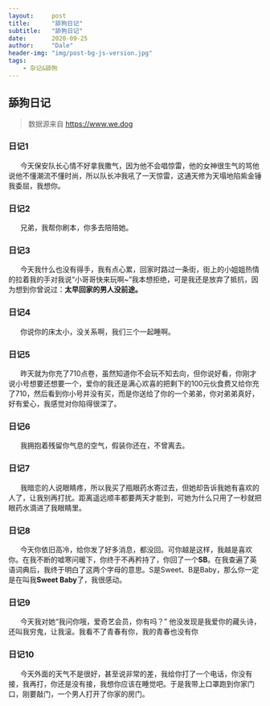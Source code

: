 ```yaml
---
layout:     post
title:      "舔狗日记"
subtitle:   "舔狗日记"
date:       2020-09-25
author:     "Dale"
header-img: "img/post-bg-js-version.jpg"
tags:
    - 杂记&舔狗 
---
```


## 舔狗日记
> 数据源来自 https://www.we.dog 

### 日记1
&#160;&#160; &#160; &#160;今天保安队长心情不好拿我撒气，因为他不会唱惊雷，他的女神很生气的骂他说他不懂潮流不懂时尚，所以队长冲我吼了一天惊雷，这通天修为天塌地陷紫金锤我委屈，我想你。

### 日记2
&#160;&#160; &#160; &#160;兄弟，我帮你刷本，你多去陪陪她。

### 日记3
&#160;&#160; &#160; &#160;今天我什么也没有得手，我有点心累，回家时路过一条街，街上的小姐姐热情的拉着我的手对我说“小哥哥快来玩啊~”我本想拒绝，可是我还是放弃了抵抗，因为想到你曾说过：**太早回家的男人没前途。**

### 日记4
&#160;&#160; &#160; &#160;你说你的床太小，没关系啊，我们三个一起睡啊。

### 日记5
&#160;&#160; &#160; &#160;昨天就为你充了710点卷，虽然知道你不会玩不知去向，但你说好看，你刚才说小号想要还想要一个，爱你的我还是满心欢喜的把剩下的100元伙食费又给你充了710，然后看到你小号并没有买，而是你送给了你的一个弟弟，你对弟弟真好，好有爱心，我感觉对你陷得很深了。

### 日记6
&#160;&#160; &#160; &#160;我拥抱着残留你气息的空气，假装你还在，不曾离去。

### 日记7
&#160;&#160; &#160; &#160;我暗恋的人说眼睛疼，所以我买了瓶眼药水寄过去，但她却告诉我她有喜欢的人了，让我别再打扰。距离遥远顺丰都要两天才能到，可她为什么只用了一秒就把眼药水滴进了我眼睛里。

### 日记8
&#160;&#160; &#160; &#160;今天你依旧高冷，给你发了好多消息，都没回。可你越是这样，我越是喜欢你。在我不断的嘘寒问暖下，你终于不再矜持了，你回了一个**SB**。在我查遍了英语词典后，我终于明白了这两个字母的意思。S是Sweet、B是Baby，那么你一定是在叫我**Sweet Baby**了，我很感动。

### 日记9
&#160;&#160; &#160; &#160;今天我对她“我问你哦，爱奇艺会员，你有吗？” 他没发现是我爱你的藏头诗，还叫我穷鬼，让我滚。我看不了青春有你，我的青春也没有你

### 日记10
&#160;&#160; &#160; &#160;今天外面的天气不是很好，甚至说非常的差，我给你打了一个电话，你没有接，我再打，你还是没有接，我想你应该在睡觉吧。于是我带上口罩跑到你家门口，刚要敲门，一个男人打开了你家的房门。
